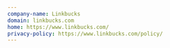 ```yaml
---
company-name: Linkbucks
domain: linkbucks.com
home: https://www.linkbucks.com/
privacy-policy: https://www.linkbucks.com/policy/
---
```





